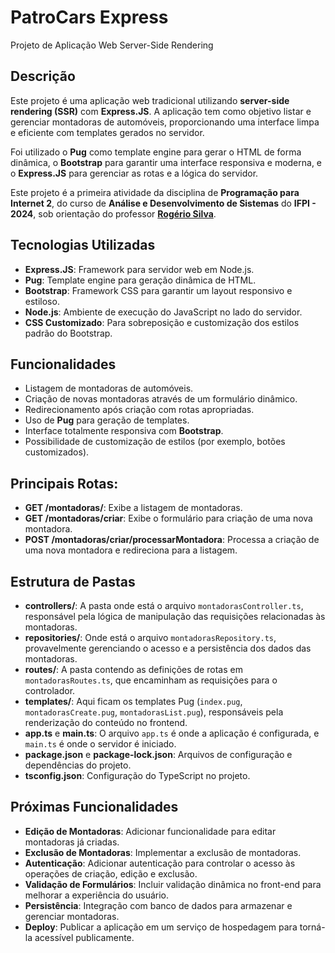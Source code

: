 # PatroCars Express

Projeto de Aplicação Web Server-Side Rendering

## Descrição

Este projeto é uma aplicação web tradicional utilizando **server-side rendering (SSR)** com **Express.JS**. A aplicação tem como objetivo listar e gerenciar montadoras de automóveis, proporcionando uma interface limpa e eficiente com templates gerados no servidor.

Foi utilizado o **Pug** como template engine para gerar o HTML de forma dinâmica, o **Bootstrap** para garantir uma interface responsiva e moderna, e o **Express.JS** para gerenciar as rotas e a lógica do servidor.

Este projeto é a primeira atividade da disciplina de **Programação para Internet 2**, do curso de **Análise e Desenvolvimento de Sistemas** do **IFPI - 2024**, sob orientação do professor [**Rogério Silva**](https://github.com/rogeriosilva-ifpi/).

## Tecnologias Utilizadas

- **Express.JS**: Framework para servidor web em Node.js.
- **Pug**: Template engine para geração dinâmica de HTML.
- **Bootstrap**: Framework CSS para garantir um layout responsivo e estiloso.
- **Node.js**: Ambiente de execução do JavaScript no lado do servidor.
- **CSS Customizado**: Para sobreposição e customização dos estilos padrão do Bootstrap.

## Funcionalidades

- Listagem de montadoras de automóveis.
- Criação de novas montadoras através de um formulário dinâmico.
- Redirecionamento após criação com rotas apropriadas.
- Uso de **Pug** para geração de templates.
- Interface totalmente responsiva com **Bootstrap**.
- Possibilidade de customização de estilos (por exemplo, botões customizados).

## Principais Rotas:

- **GET /montadoras/**: Exibe a listagem de montadoras.
- **GET /montadoras/criar**: Exibe o formulário para criação de uma nova montadora.
- **POST /montadoras/criar/processarMontadora**: Processa a criação de uma nova montadora e redireciona para a listagem.

## Estrutura de Pastas

- **controllers/**: A pasta onde está o arquivo `montadorasController.ts`, responsável pela lógica de manipulação das requisições relacionadas às montadoras.
- **repositories/**: Onde está o arquivo `montadorasRepository.ts`, provavelmente gerenciando o acesso e a persistência dos dados das montadoras.
- **routes/**: A pasta contendo as definições de rotas em `montadorasRoutes.ts`, que encaminham as requisições para o controlador.
- **templates/**: Aqui ficam os templates Pug (`index.pug`, `montadorasCreate.pug`, `montadorasList.pug`), responsáveis pela renderização do conteúdo no frontend.
- **app.ts** e **main.ts**: O arquivo `app.ts` é onde a aplicação é configurada, e `main.ts` é onde o servidor é iniciado.
- **package.json** e **package-lock.json**: Arquivos de configuração e dependências do projeto.
- **tsconfig.json**: Configuração do TypeScript no projeto.

## Próximas Funcionalidades

- **Edição de Montadoras**: Adicionar funcionalidade para editar montadoras já criadas.
- **Exclusão de Montadoras**: Implementar a exclusão de montadoras.
- **Autenticação**: Adicionar autenticação para controlar o acesso às operações de criação, edição e exclusão.
- **Validação de Formulários**: Incluir validação dinâmica no front-end para melhorar a experiência do usuário.
- **Persistência**: Integração com banco de dados para armazenar e gerenciar montadoras.
- **Deploy**: Publicar a aplicação em um serviço de hospedagem para torná-la acessível publicamente.
